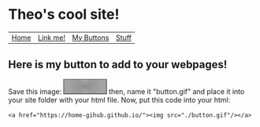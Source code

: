 # Theo's cool site!
|  |  |  |  |
| - | - | - | - |
| [Home](./index.html) | [Link me!](./lnkme.html) | [My Buttons](./mybtns.html) | [Stuff](./stuff.html) |

## Here is my button to add to your webpages!
Save this image:
![](./button.gif)
then, name it "button.gif" and place it into your site folder with your html file.
Now, put this code into your html:
```
<a href="https://home-gihub.github.io/"><img src="./button.gif"/></a>
```